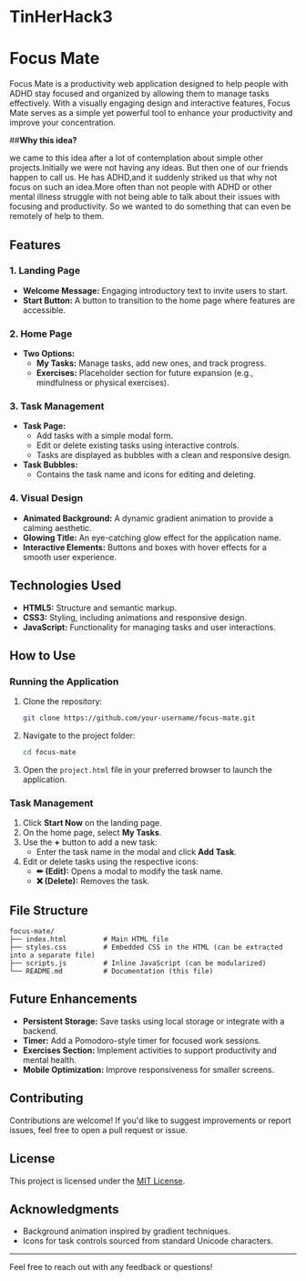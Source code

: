 # TinHerHack3
# Focus Mate

Focus Mate is a productivity web application designed to help people with ADHD  stay focused and organized by allowing them to manage tasks effectively. With a visually engaging design and interactive features, Focus Mate serves as a simple yet powerful tool to enhance your productivity and improve your concentration.

##**Why this idea?**

we came to this idea after a lot of contemplation about simple other projects.Initially we were not having any ideas. But then one of our friends happen to call 
us. He has ADHD,and it suddenly striked us that why not focus on such an idea.More often than not people with ADHD or other mental illness struggle with not being able to talk about their issues with focusing and productivity. So we wanted to do something that can even be remotely of help to them.
## Features

### 1. Landing Page
- **Welcome Message:** Engaging introductory text to invite users to start.
- **Start Button:** A button to transition to the home page where features are accessible.

### 2. Home Page
- **Two Options:**
  - **My Tasks:** Manage tasks, add new ones, and track progress.
  - **Exercises:** Placeholder section for future expansion (e.g., mindfulness or physical exercises).

### 3. Task Management
- **Task Page:**
  - Add tasks with a simple modal form.
  - Edit or delete existing tasks using interactive controls.
  - Tasks are displayed as bubbles with a clean and responsive design.
- **Task Bubbles:**
  - Contains the task name and icons for editing and deleting.

### 4. Visual Design
- **Animated Background:** A dynamic gradient animation to provide a calming aesthetic.
- **Glowing Title:** An eye-catching glow effect for the application name.
- **Interactive Elements:** Buttons and boxes with hover effects for a smooth user experience.

## Technologies Used
- **HTML5:** Structure and semantic markup.
- **CSS3:** Styling, including animations and responsive design.
- **JavaScript:** Functionality for managing tasks and user interactions.

## How to Use

### Running the Application
1. Clone the repository:
   ```bash
   git clone https://github.com/your-username/focus-mate.git
   ```
2. Navigate to the project folder:
   ```bash
   cd focus-mate
   ```
3. Open the `project.html` file in your preferred browser to launch the application.

### Task Management
1. Click **Start Now** on the landing page.
2. On the home page, select **My Tasks**.
3. Use the **+** button to add a new task:
   - Enter the task name in the modal and click **Add Task**.
4. Edit or delete tasks using the respective icons:
   - **✏ (Edit):** Opens a modal to modify the task name.
   - **❌ (Delete):** Removes the task.

## File Structure
```
focus-mate/
├── index.html         # Main HTML file
├── styles.css         # Embedded CSS in the HTML (can be extracted into a separate file)
├── scripts.js         # Inline JavaScript (can be modularized)
└── README.md          # Documentation (this file)
```

## Future Enhancements
- **Persistent Storage:** Save tasks using local storage or integrate with a backend.
- **Timer:** Add a Pomodoro-style timer for focused work sessions.
- **Exercises Section:** Implement activities to support productivity and mental health.
- **Mobile Optimization:** Improve responsiveness for smaller screens.

## Contributing
Contributions are welcome! If you'd like to suggest improvements or report issues, feel free to open a pull request or issue.

## License
This project is licensed under the [MIT License](LICENSE).

## Acknowledgments
- Background animation inspired by gradient techniques.
- Icons for task controls sourced from standard Unicode characters.

---
Feel free to reach out with any feedback or questions!

